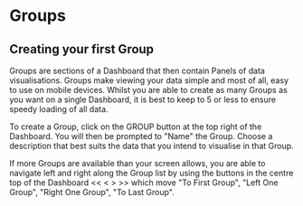 # Groups

## Creating your first Group

Groups are sections of a Dashboard that then contain Panels of data visualisations. Groups make viewing your data simple and most of all, easy to use on mobile devices.
Whilst you are able to create as many Groups as you want on a single Dashboard, it is best to keep to 5 or less to ensure speedy loading of all data.

To create a Group, click on the GROUP button at the top right of the Dashboard. You will then be prompted to "Name" the Group. Choose a description that best suits the data that you intend to visualise in that Group.

If more Groups are available than your screen allows, you are able to navigate left and right along the Group list by using the buttons in the centre top of the Dashboard << < > >> which move "To First Group", "Left One Group", "Right One Group", "To Last Group".
